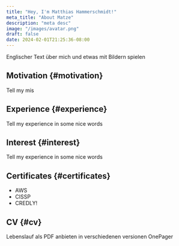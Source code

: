 ```yaml
---
title: "Hey, I'm Matthias Hammerschmidt!"
meta_title: "About Matze"
description: "meta desc"
image: "/images/avatar.png"
draft: false
date: 2024-02-01T21:25:36-08:00
---
```

Englischer Text über mich und etwas mit Bildern spielen


## Motivation {#motivation}
Tell my mis

## Experience {#experience}
Tell my experience in some nice words

## Interest {#interest}
Tell my experience in some nice words

## Certificates {#certificates}

- AWS
- CISSP
- CREDLY!


## CV {#cv}
Lebenslauf als PDF anbieten in verschiedenen versionen
OnePager

